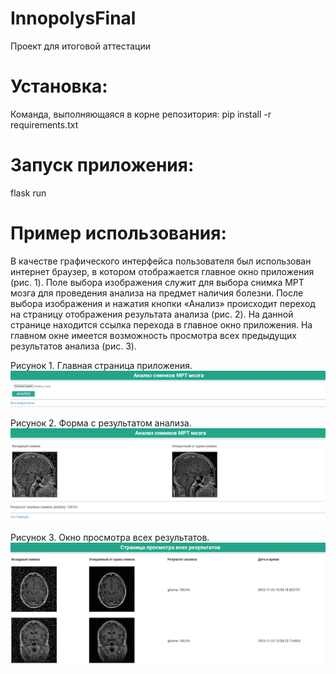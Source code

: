 # InnopolysFinal

Проект для итоговой аттестации

# Установка:

Команда, выполняющаяся в корне репозитория: pip install -r requirements.txt

# Запуск приложения:

flask run

# Пример использования:

В качестве графического интерфейса пользователя был использован интернет браузер, в котором отображается главное окно приложения (рис. 1). Поле выбора изображения служит для выбора снимка МРТ мозга для проведения анализа на предмет наличия болезни. После выбора изображения и нажатия кнопки «Анализ» происходит переход на страницу отображения результата анализа (рис. 2). На данной странице находится ссылка перехода в главное окно приложения. На главном окне имеется возможность просмотра всех предыдущих результатов анализа (рис. 3).

Рисунок 1. Главная страница приложения.
![image](https://github.com/dfhj222/Innopolis_Final/blob/main/assets/1.png)

Рисунок 2. Форма с результатом анализа.
![image](https://github.com/dfhj222/Innopolis_Final/blob/main/assets/2.png)

Рисунок 3. Окно просмотра всех результатов.
![image](https://github.com/dfhj222/Innopolis_Final/blob/main/assets/3.png)
